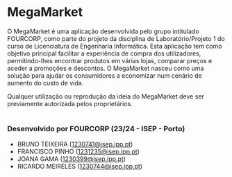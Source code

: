 # MegaMarket
O MegaMarket é uma aplicação desenvolvida pelo grupo intitulado FOURCORP, como parte do projeto da disciplina de Laboratório/Projeto 1 do curso de Licenciatura de Engenharia Informática. Esta aplicação tem como objetivo principal facilitar a experiência de compra dos utilizadores, permitindo-lhes encontrar produtos em várias lojas, comparar preços e aceder a promoções e descontos. O MegaMarket nasceu como uma solução para ajudar os consumidores a economizar num cenário de aumento do custo de vida. 

Qualquer utilização ou reprodução da ideia do MegaMarket deve ser previamente autorizada pelos proprietários.

# 
### Desenvolvido por FOURCORP (23/24 - ISEP - Porto)
- BRUNO TEIXEIRA (1230741@isep.ipp.pt)
- FRANCISCO PINHO (1231235@isep.ipp.pt)
- JOANA GAMA (1230399@isep.ipp.pt)
- RICARDO MEIRELES (1230744@isep.ipp.pt)
